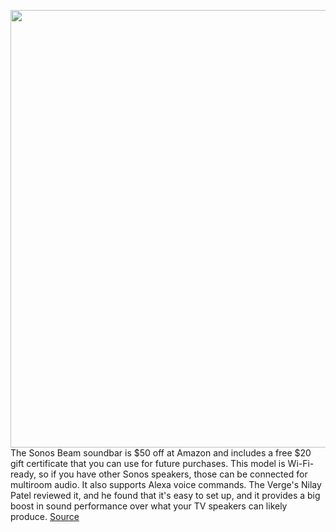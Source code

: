<img src='https://cdn.vox-cdn.com/thumbor/CFq2_l5Q6anEcu7uf1LX_F6Ao4o=/0x0:2040x1360/1200x800/filters:focal(866x924:1192x1250)/cdn.vox-cdn.com/uploads/chorus_image/image/66592807/akrales_180626_2683_0014.0.jpg' width='700px' /><br/>
The Sonos Beam soundbar is $50 off at Amazon and includes a free $20 gift certificate that you can use for future purchases. This model is Wi-Fi-ready, so if you have other Sonos speakers, those can be connected for multiroom audio. It also supports Alexa voice commands. The Verge's Nilay Patel reviewed it, and he found that it's easy to set up, and it provides a big boost in sound performance over what your TV speakers can likely produce.
<a href='https://www.theverge.com/good-deals/2020/4/2/21204299/sonos-smart-wi-fi-speakers-one-beam-sl-deal-sale-amazon-adorama'> Source <a/>